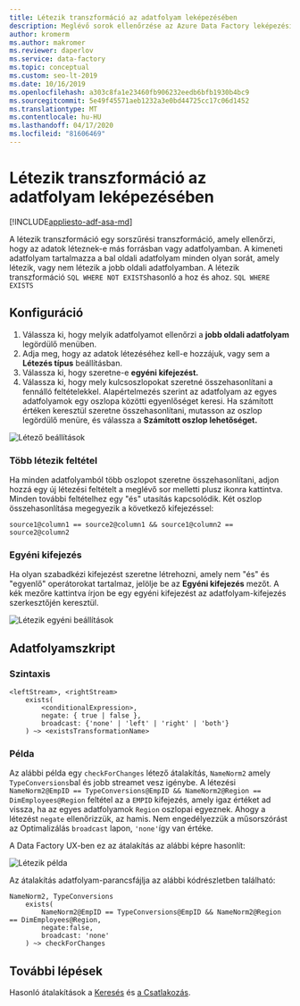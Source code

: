 ```yaml
---
title: Létezik transzformáció az adatfolyam leképezésében
description: Meglévő sorok ellenőrzése az Azure Data Factory leképezési adatfolyamában az létező transzformáció használatával
author: kromerm
ms.author: makromer
ms.reviewer: daperlov
ms.service: data-factory
ms.topic: conceptual
ms.custom: seo-lt-2019
ms.date: 10/16/2019
ms.openlocfilehash: a303c8fa1e23460fb906232eedb6bfb1930b4bc9
ms.sourcegitcommit: 5e49f45571aeb1232a3e0bd44725cc17c06d1452
ms.translationtype: MT
ms.contentlocale: hu-HU
ms.lasthandoff: 04/17/2020
ms.locfileid: "81606469"
---
```

# <a name="exists-transformation-in-mapping-data-flow"></a>Létezik transzformáció az adatfolyam leképezésében

[!INCLUDE[appliesto-adf-asa-md](includes/appliesto-adf-asa-md.md)]

A létezik transzformáció egy sorszűrési transzformáció, amely ellenőrzi, hogy az adatok léteznek-e más forrásban vagy adatfolyamban. A kimeneti adatfolyam tartalmazza a bal oldali adatfolyam minden olyan sorát, amely létezik, vagy nem létezik a jobb oldali adatfolyamban. A létezik transzformáció ```SQL WHERE NOT EXISTS```hasonló a hoz és ahoz. ```SQL WHERE EXISTS```

## <a name="configuration"></a>Konfiguráció

1. Válassza ki, hogy melyik adatfolyamot ellenőrzi a **jobb oldali adatfolyam** legördülő menüben.
1. Adja meg, hogy az adatok létezéséhez kell-e hozzájuk, vagy sem a **Létezés típus** beállításban.
1. Válassza ki, hogy szeretne-e **egyéni kifejezést.**
1. Válassza ki, hogy mely kulcsoszlopokat szeretné összehasonlítani a fennálló feltételekkel. Alapértelmezés szerint az adatfolyam az egyes adatfolyamok egy oszlopa közötti egyenlőséget keresi. Ha számított értéken keresztül szeretne összehasonlítani, mutasson az oszlop legördülő menüre, és válassza a **Számított oszlop lehetőséget.**

![Létező beállítások](media/data-flow/exists.png "létezik 1")

### <a name="multiple-exists-conditions"></a>Több létezik feltétel

Ha minden adatfolyamból több oszlopot szeretne összehasonlítani, adjon hozzá egy új létezési feltételt a meglévő sor melletti plusz ikonra kattintva. Minden további feltételhez egy "és" utasítás kapcsolódik. Két oszlop összehasonlítása megegyezik a következő kifejezéssel:

`source1@column1 == source2@column1 && source1@column2 == source2@column2`

### <a name="custom-expression"></a>Egyéni kifejezés

Ha olyan szabadkézi kifejezést szeretne létrehozni, amely nem "és" és "egyenlő" operátorokat tartalmaz, jelölje be az **Egyéni kifejezés** mezőt. A kék mezőre kattintva írjon be egy egyéni kifejezést az adatfolyam-kifejezés szerkesztőjén keresztül.

![Létezik egyéni beállítások](media/data-flow/exists1.png "létezik egyéni")

## <a name="data-flow-script"></a>Adatfolyamszkript

### <a name="syntax"></a>Szintaxis

```
<leftStream>, <rightStream>
    exists(
        <conditionalExpression>,
        negate: { true | false },
        broadcast: {'none' | 'left' | 'right' | 'both'}
    ) ~> <existsTransformationName>
```

### <a name="example"></a>Példa

Az alábbi példa egy `checkForChanges` létező átalakítás, `NameNorm2` amely `TypeConversions`bal és jobb streamet vesz igénybe.  A létezési `NameNorm2@EmpID == TypeConversions@EmpID && NameNorm2@Region == DimEmployees@Region` feltétel az a `EMPID` kifejezés, amely igaz értéket ad vissza, ha az egyes adatfolyamok `Region` oszlopai egyeznek. Ahogy a létezést `negate` ellenőrizzük, az hamis. Nem engedélyezzük a műsorszórást az Optimalizálás `broadcast` lapon, `'none'`így van értéke.

A Data Factory UX-ben ez az átalakítás az alábbi képre hasonlít:

![Létezik példa](media/data-flow/exists-script.png "Létezik példa")

Az átalakítás adatfolyam-parancsfájlja az alábbi kódrészletben található:

```
NameNorm2, TypeConversions
    exists(
        NameNorm2@EmpID == TypeConversions@EmpID && NameNorm2@Region == DimEmployees@Region,
        negate:false,
        broadcast: 'none'
    ) ~> checkForChanges
```

## <a name="next-steps"></a>További lépések

Hasonló átalakítások a [Keresés](data-flow-lookup.md) és [a Csatlakozás](data-flow-join.md).
